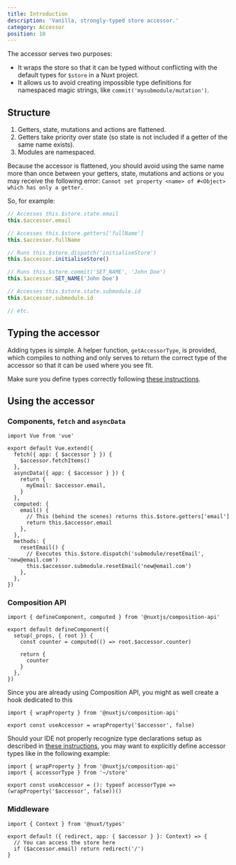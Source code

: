 ```yaml
---
title: Introduction
description: 'Vanilla, strongly-typed store accessor.'
category: Accessor
position: 10
---
```


The accessor serves two purposes:

- It wraps the store so that it can be typed without conflicting with the default types for `$store` in a Nuxt project.
- It allows us to avoid creating impossible type definitions for namespaced magic strings, like `commit('mysubmodule/mutation')`.

## Structure

1. Getters, state, mutations and actions are flattened.
2. Getters take priority over state (so state is not included if a getter of the same name exists).
3. Modules are namespaced.

<d-alert type="warning">

Because the accessor is flattened, you should avoid using the same name more than once between your getters, state, mutations and actions or you may receive the following error: `Cannot set property <name> of #<Object> which has only a getter.`

</d-alert>

So, for example:

```ts
// Accesses this.$store.state.email
this.$accessor.email

// Accesses this.$store.getters['fullName']
this.$accessor.fullName

// Runs this.$store.dispatch('initialiseStore')
this.$accessor.initialiseStore()

// Runs this.$store.commit('SET_NAME', 'John Doe')
this.$accessor.SET_NAME('John Doe')

// Accesses this.$store.state.submodule.id
this.$accessor.submodule.id

// etc.
```

## Typing the accessor

Adding types is simple. A helper function, `getAccessorType`, is provided, which compiles to nothing and only serves to return the correct type of the accessor so that it can be used where you see fit.

Make sure you define types correctly following [these instructions](/getting-started-nuxt#add-type-definitions).

## Using the accessor

### Components, `fetch` and `asyncData`

```ts{}[components/sampleComponent.vue]
import Vue from 'vue'

export default Vue.extend({
  fetch({ app: { $accessor } }) {
    $accessor.fetchItems()
  },
  asyncData({ app: { $accessor } }) {
    return {
      myEmail: $accessor.email,
    }
  },
  computed: {
    email() {
      // This (behind the scenes) returns this.$store.getters['email']
      return this.$accessor.email
    },
  },
  methods: {
    resetEmail() {
      // Executes this.$store.dispatch('submodule/resetEmail', 'new@email.com')
      this.$accessor.submodule.resetEmail('new@email.com')
    },
  },
})
```

### Composition API

```ts{}[components/sampleComponent.vue]
import { defineComponent, computed } from '@nuxtjs/composition-api'

export default defineComponent({
  setup(_props, { root }) {
    const counter = computed(() => root.$accessor.counter)

    return {
      counter
    }
  },
})
```

Since you are already using Composition API, you might as well create a hook dedicated to this

```ts{}[hooks/useAccessor.ts]
import { wrapProperty } from '@nuxtjs/composition-api'

export const useAccessor = wrapProperty('$accessor', false)
```

Should your IDE not properly recognize type declarations setup as described in [these instructions](/getting-started-nuxt#add-type-definitions),
you may want to explicitly define accessor types like in the following example:

```ts{}[hooks/useAccessor.ts]
import { wrapProperty } from '@nuxtjs/composition-api'
import { accessorType } from '~/store'

export const useAccessor = (): typeof accessorType => (wrapProperty('$accessor', false))()
```

### Middleware

```ts{}[middleware/test.ts]
import { Context } from '@nuxt/types'

export default ({ redirect, app: { $accessor } }: Context) => {
  // You can access the store here
  if ($accessor.email) return redirect('/')
}
```
